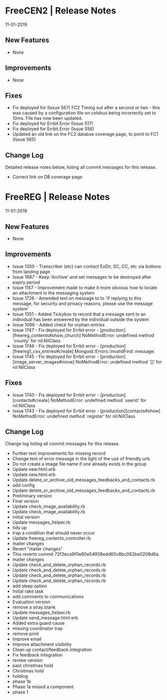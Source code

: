 
__FreeCEN2 | Release Notes__
  =======================
  11-01-2019

  __New Features__
  ----------------

  * None


  __Improvements__
  ----------------

  * None


  __Fixes__
  ---------

  * Fix deployed for (Issue 567) FC2 Timing out after a second or two - this was caused by a configuration file on colobus being incorrectly set to 10ms.  File has now been updated. 
  * Fix deployed for Errbit Error (Issue 517)
  * Fix deployed for Errbit Error (Issue 556)
  * Updated an old link on the FC2 databse coverage page, to point to FC1 (Issue 565)


  __Change Log__
  ----------------

  Detailed release notes below, listing all commit messages for this release.

  * Correct link on DB coverage page



__FreeREG | Release Notes__
  =======================
  11-01-2019

  __New Features__
  ----------------

  * None


  __Improvements__
  ----------------

  * Issue 1350 - Transcriber (etc) can contact ExDir, SC, CC, etc via buttons from landing page
  * Issue 1687 - Keep 'Archive' and set messages to be destroyed after expiry period 
  * Issue 1157 - Improvement made to make it more obvious how to locate an attachment in the messaging system 
  * Issue 1726 - Amended text on message to to 'If replying to this message, for security and privacy reasons, please use the message system'
  * Issue 1351 - Added Tickybox to record that a message sent to an individual has been answered by the individual outside the system
  * Issue 1096 - Added check for orphan entries
  * Issue 1747 - Fix deployed for Errbit error - [production][freereg_contents#show_church] NoMethodError: undefined method `county' for nil:NilClass
  * Issue 1746 - Fix deployed for Errbit error - [production][freereg1_csv_entries#create] Mongoid::Errors::InvalidFind: message:
  * Issue 1745 - Fix deployed for Errbit error - [production][image_server_images#move] NoMethodError: undefined method `[]' for nil:NilClass


  __Fixes__
  ---------

  * Issue 1740 - Fix deployed for Errbit error - [production][contacts#create] NoMethodError: undefined method `userid' for nil:NilClass
  * Issue 1743 - Fix deployed for Errbit error - [production][contacts#show] NoMethodError: undefined method `register' for nil:NilClass


  __Change Log__
  ----------------

  Change log listing all commit messages for this release.


* Further text improvements for missing record
* Change text of error message in the light of the use of friendly  urls
* Do not create a image file name  if one already exists in the group
* Update new.html.erb
* Update new.html.erb
* Update delete_or_archive_old_messages_feedbacks_and_contacts.rb
* add config
* Update delete_or_archive_old_messages_feedbacks_and_contacts.rb
* Preliminary version
* Final version
* Update check_image_availability.rb
* Update check_image_availability.rb
* initial version
* Update messages_helper.rb
* tidy up
* trap a condition that should never occur
* Update freereg_contents_controller.rb
* mailer changes
* Revert "mailer changes"
* This reverts commit 72f3eca9f0e60e54938edd60c8bc062be0209d6a.
* mailer changes
* Update check_and_delete_orphan_records.rb
* Update check_and_delete_orphan_records.rb
* Update check_and_delete_orphan_records.rb
* Update check_and_delete_orphan_records.rb
* add sleep option
* Initial rake task
* add comments to communications
* Evaluation version
* remove a stray blank
* Update messages_helper.rb
* Update send_message.html.erb
* Added extra guard cause
* missing coordinator trap
* remove print
* Improve email
* Improve attachment visibility
* Clean up contact/feedback integration
* Fix feedback integration
* review version
* past christmas hold
* Christmas hold
* holding
* phase 1b
* Phase 1a miised a component
* phase 1 
